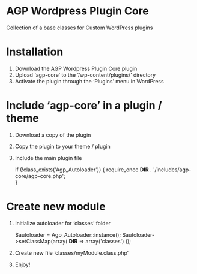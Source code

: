 # AGP Wordpress Plugin Core

Collection of a base classes for Custom WordPress plugins

# Installation

1. Download the AGP Wordpress Plugin Core plugin
2. Upload ‘agp-core’ to the ‘/wp-content/plugins/’ directory
3. Activate the plugin through the ‘Plugins’ menu in WordPress

# Include ‘agp-core’ in a plugin / theme

1. Download a copy of the plugin
2. Copy the plugin to your theme / plugin
3. Include the main plugin file

    if (!class_exists('Agp_Autoloader')) {
        require_once __DIR__ . '/includes/agp-core/agp-core.php';    
    }

# Create new module

1. Initialize autoloader for ‘classes’ folder

    $autoloader = Agp_Autoloader::instance();
    $autoloader->setClassMap(array(
        __DIR__ => array('classes')
    ));

2. Create new file ‘classes/myModule.class.php’

    <?php
    class myModule extends Agp_Module 
    {
    }

3. Enjoy!




